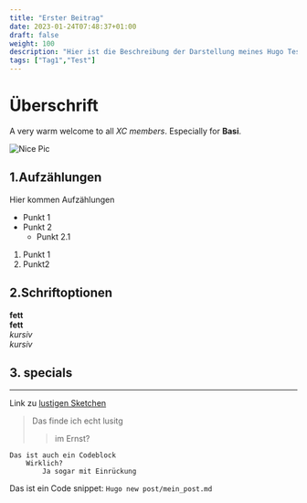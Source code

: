 ```yaml
---
title: "Erster Beitrag"
date: 2023-01-24T07:48:37+01:00
draft: false
weight: 100
description: "Hier ist die Beschreibung der Darstellung meines Hugo Test"
tags: ["Tag1","Test"]
---
```

# Überschrift

A very warm welcome to all _XC members_. Especially for **Basi**.

![Nice Pic](/img/space_small.jpg)

## 1.Aufzählungen

Hier kommen Aufzählungen

* Punkt 1
* Punkt 2
    * Punkt 2.1 

1) Punkt 1
2) Punkt2

## 2.Schriftoptionen

**fett**  
__fett__  
*kursiv*  
_kursiv_  

## 3. specials
---

Link zu [lustigen Sketchen](https://sketchig.de)

>Das finde ich echt lusitg
>> im Ernst?

    Das ist auch ein Codeblock
        Wirklich?
            Ja sogar mit Einrückung


Das ist ein Code snippet: `Hugo new post/mein_post.md`
